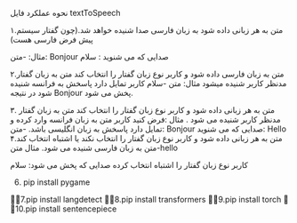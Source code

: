 
نحوه عملکرد فایل 
textToSpeech



۱.متن به هر زبانی داده شود به زبان فارسی صدا شنیده خواهد شد.(چون گفتار سیستم پیش فرض فارسی هست)

مثال:
-متن: Bonjour
صدایی که می شنوید :
سلام

۲.متن به زبان فارسی داده شود و کاربر نوع زبان گفتار را انتخاب کند متن به زبان گفتار مدنظر کاربر شنیده میشود 
مثال: 
متن -سلام 
کاربر تمایل دارد پاسخش به فرانسه شنیده شود در نتیجه Bonjour پخش می شود.



۳.
متن به هر زبانی داده شود و کاربر نوع زبان گفتار را انتخاب کند متن به زبان گفتار مدنظر کاربر شنیده می شود .
مثال :فرض کنید کاربر متن به زبان فرانسه وارد کرده و تمایل دارد پاسخش به زبان انگلیسی باشد.
-متن: Bonjour
صدایی که می شنوید: Hello
۴‌.متن به هر زبانی داده شود و کاربر نوع زبان گفتار را انتخاب نکند یا اشتباه انتخاب کند متن به زبان فارسی شنیده می شود.
مثال
متن-hello

کاربر نوع زبان گفتار را اشتباه انتخاب کرده 
صدایی که پخش می شود: سلام


6. pip install pygame

🚫🚫7.pip install langdetect
🚫🚫8.pip install transformers 
🚫🚫9.pip install torch
🚫🚫10.pip install sentencepiece
